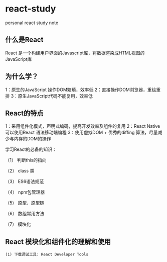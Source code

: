 # react-study
personal react study note

## 什么是React
React 是一个构建用户界面的Javascript库，将数据渲染成HTML视图的JavaScript库

## 为什么学？
1：原生的JavaScript 操作DOM繁琐，效率低
2：直接操作DOM浏览器，重绘重排
3：原生JavaScript代码不能复用，效率低

## React的特点
1：采用组件化模式，声明式编码，提高开发效率及组件的复用
2：React Native可以使用React 语法移动端编程
3：使用虚拟DOM + 优秀的diffing 算法，尽量减少与内存的DOM的操作

学习React的必备的知识：

（1） 判断this的指向

（2） class 类

（3） ES6语法规范

（4） npm包管理器

（5） 原型、原型链

（6） 数组常用方法

（7） 模块化

## React 模块化和组件化的理解和使用

    (1) 下载调试工具: React Developer Tools
